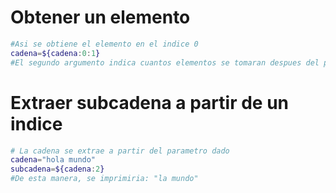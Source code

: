 # Obtener un elemento
```bash
#Asi se obtiene el elemento en el indice 0
cadena=${cadena:0:1} 
#El segundo argumento indica cuantos elementos se tomaran despues del primero
```
# Extraer subcadena a partir de un indice 
```bash
# La cadena se extrae a partir del parametro dado
cadena="hola mundo"
subcadena=${cadena:2}
#De esta manera, se imprimiria: "la mundo"
```